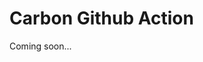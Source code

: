 [{
  "filename": "src/logo.txt"
}]: 🎨


# Carbon Github Action
Coming soon...

[{
  "filename": "src/utils/markdown.ts",
  "preset": "carbonAction"
}]: 🎨